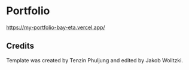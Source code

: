 # Portfolio

https://my-portfolio-bay-eta.vercel.app/

## Credits

Template was created by Tenzin Phuljung and edited by Jakob Wolitzki.
